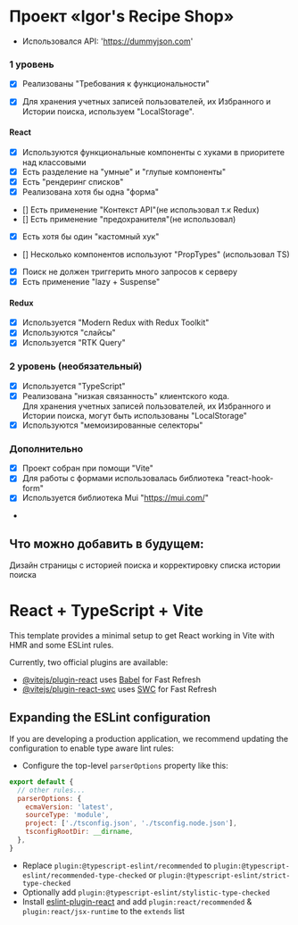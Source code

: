 # Проект «Igor's Recipe Shop»
- Использовался API: 'https://dummyjson.com'

### 1 уровень 

- [x] Реализованы "Требования к функциональности"
- [x] Для хранения учетных записей пользователей, их Избранного и Истории поиска, используем "LocalStorage".


#### React

- [x] Используются функциональные компоненты c хуками в приоритете над классовыми
- [x] Есть разделение на "умные" и "глупые компоненты"
- [x] Есть "рендеринг списков"
- [x] Реализована хотя бы одна "форма"
- [] Есть применение "Контекст API"(не использовал т.к Redux)
- [] Есть применение "предохранителя"(не использовал)
- [x] Есть хотя бы один "кастомный хук"
- [] Несколько компонентов используют "PropTypes" (использовал TS)
- [x] Поиск не должен триггерить много запросов к серверу
- [x] Есть применение "lazy + Suspense"

#### Redux

- [x] Используется "Modern Redux with Redux Toolkit"
- [x] Используются "слайсы"
- [x] Используется "RTK Query"

### 2 уровень (необязательный)

- [x] Используется "TypeScript"
- [x] Реализована "низкая связанность" клиентского кода. <br>
  Для хранения учетных записей пользователей, их Избранного и Истории поиска, могут быть использованы "LocalStorage"
- [x] Используются "мемоизированные селекторы"

### Дополнительно

- [x] Проект собран при помощи "Vite"
- [x] Для работы с формами использовалась библиотека "react-hook-form"
- [x] Используется библиотека Mui "https://mui.com/"
- 
## Что можно добавить в будущем:
Дизайн страницы с историей поиска и корректировку списка истории поиска


# React + TypeScript + Vite

This template provides a minimal setup to get React working in Vite with HMR and some ESLint rules.

Currently, two official plugins are available:

- [@vitejs/plugin-react](https://github.com/vitejs/vite-plugin-react/blob/main/packages/plugin-react/README.md) uses [Babel](https://babeljs.io/) for Fast Refresh
- [@vitejs/plugin-react-swc](https://github.com/vitejs/vite-plugin-react-swc) uses [SWC](https://swc.rs/) for Fast Refresh

## Expanding the ESLint configuration

If you are developing a production application, we recommend updating the configuration to enable type aware lint rules:

- Configure the top-level `parserOptions` property like this:

```js
export default {
  // other rules...
  parserOptions: {
    ecmaVersion: 'latest',
    sourceType: 'module',
    project: ['./tsconfig.json', './tsconfig.node.json'],
    tsconfigRootDir: __dirname,
  },
}
```

- Replace `plugin:@typescript-eslint/recommended` to `plugin:@typescript-eslint/recommended-type-checked` or `plugin:@typescript-eslint/strict-type-checked`
- Optionally add `plugin:@typescript-eslint/stylistic-type-checked`
- Install [eslint-plugin-react](https://github.com/jsx-eslint/eslint-plugin-react) and add `plugin:react/recommended` & `plugin:react/jsx-runtime` to the `extends` list
